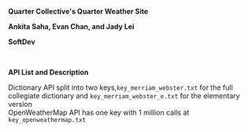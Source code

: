 **Quarter Collective's Quarter Weather Site**


**Ankita Saha, Evan Chan, and Jady Lei**


**SoftDev**

<br>

**API List and Description**


Dictionary API split into two keys,<code>key_merriam_webster.txt</code> for the full collegiate dictionary and <code>key_merriam_webster_e.txt</code> for the elementary version  
OpenWeatherMap API has one key with 1 million calls at <code>key_openweathermap.txt</code>
